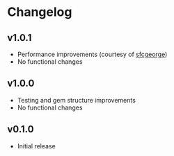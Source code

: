 # Changelog

## v1.0.1

* Performance improvements (courtesy of [sfcgeorge](https://github.com/sfcgeorge))
* No functional changes

## v1.0.0

* Testing and gem structure improvements
* No functional changes

## v0.1.0

* Initial release
